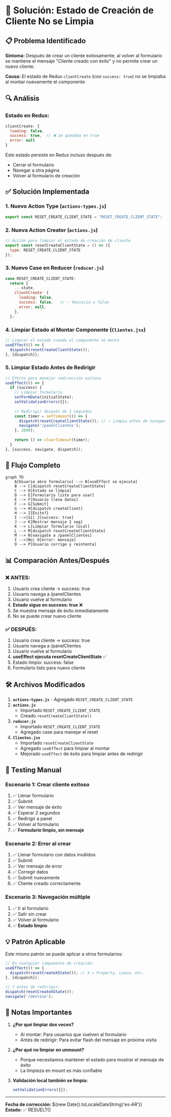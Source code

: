 # 🐛 Solución: Estado de Creación de Cliente No se Limpia

## 📋 Problema Identificado

**Síntoma:** Después de crear un cliente exitosamente, al volver al formulario se mantiene el mensaje "Cliente creado con éxito" y no permite crear un nuevo cliente.

**Causa:** El estado de Redux `clientCreate` (con `success: true`) no se limpiaba al montar nuevamente el componente.

## 🔍 Análisis

### Estado en Redux:
```javascript
clientCreate: {
  loading: false,
  success: true,  // ❌ Se quedaba en true
  error: null
}
```

Este estado persiste en Redux incluso después de:
- Cerrar el formulario
- Navegar a otra página
- Volver al formulario de creación

## ✅ Solución Implementada

### 1. **Nuevo Action Type** (`actions-types.js`)

```javascript
export const RESET_CREATE_CLIENT_STATE = "RESET_CREATE_CLIENT_STATE";
```

### 2. **Nueva Action Creator** (`actions.js`)

```javascript
// Acción para limpiar el estado de creación de cliente
export const resetCreateClientState = () => ({
  type: RESET_CREATE_CLIENT_STATE
});
```

### 3. **Nuevo Case en Reducer** (`reducer.js`)

```javascript
case RESET_CREATE_CLIENT_STATE:
  return {
    ...state,
    clientCreate: {
      loading: false,
      success: false,   // ✅ Reinicia a false
      error: null,
    },
  };
```

### 4. **Limpiar Estado al Montar Componente** (`Clientes.jsx`)

```javascript
// Limpiar el estado cuando el componente se monta
useEffect(() => {
  dispatch(resetCreateClientState());
}, [dispatch]);
```

### 5. **Limpiar Estado Antes de Redirigir**

```javascript
// Efecto para manejar redirección exitosa
useEffect(() => {
  if (success) {
    // Limpiar formulario
    setFormData(initialState);
    setValidationErrors({});
    
    // Redirigir después de 2 segundos
    const timer = setTimeout(() => {
      dispatch(resetCreateClientState()); // ✅ Limpia antes de navegar
      navigate('/panelClientes');
    }, 2000);
    
    return () => clearTimeout(timer);
  }
}, [success, navigate, dispatch]);
```

## 🎯 Flujo Completo

```mermaid
graph TD
    A[Usuario abre formulario] --> B[useEffect se ejecuta]
    B --> C[dispatch resetCreateClientState]
    C --> D[Estado se limpia]
    D --> E[Formulario listo para usar]
    E --> F[Usuario llena datos]
    F --> G[Submit]
    G --> H[dispatch createClient]
    H --> I{Éxito?}
    I -->|Sí| J[success: true]
    J --> K[Mostrar mensaje 2 seg]
    K --> L[Limpiar formulario local]
    L --> M[dispatch resetCreateClientState]
    M --> N[navigate a /panelClientes]
    I -->|No| O[error: mensaje]
    O --> P[Usuario corrige y reintenta]
```

## 📊 Comparación Antes/Después

### ❌ ANTES:
1. Usuario crea cliente → success: true
2. Usuario navega a /panelClientes
3. Usuario vuelve al formulario
4. **Estado sigue en success: true** ❌
5. Se muestra mensaje de éxito inmediatamente
6. No se puede crear nuevo cliente

### ✅ DESPUÉS:
1. Usuario crea cliente → success: true
2. Usuario navega a /panelClientes
3. Usuario vuelve al formulario
4. **useEffect ejecuta resetCreateClientState** ✅
5. Estado limpio: success: false
6. Formulario listo para nuevo cliente

## 🛠️ Archivos Modificados

1. **`actions-types.js`** - Agregado `RESET_CREATE_CLIENT_STATE`
2. **`actions.js`** 
   - Importado `RESET_CREATE_CLIENT_STATE`
   - Creado `resetCreateClientState()`
3. **`reducer.js`** 
   - Importado `RESET_CREATE_CLIENT_STATE`
   - Agregado case para manejar el reset
4. **`Clientes.jsx`**
   - Importado `resetCreateClientState`
   - Agregado `useEffect` para limpiar al montar
   - Mejorado `useEffect` de éxito para limpiar antes de redirigir

## 🧪 Testing Manual

### Escenario 1: Crear cliente exitoso
1. ✅ Llenar formulario
2. ✅ Submit
3. ✅ Ver mensaje de éxito
4. ✅ Esperar 2 segundos
5. ✅ Redirigir a panel
6. ✅ Volver al formulario
7. ✅ **Formulario limpio, sin mensaje**

### Escenario 2: Error al crear
1. ✅ Llenar formulario con datos inválidos
2. ✅ Submit
3. ✅ Ver mensaje de error
4. ✅ Corregir datos
5. ✅ Submit nuevamente
6. ✅ Cliente creado correctamente

### Escenario 3: Navegación múltiple
1. ✅ Ir al formulario
2. ✅ Salir sin crear
3. ✅ Volver al formulario
4. ✅ **Estado limpio**

## 💡 Patrón Aplicable

Este mismo patrón se puede aplicar a otros formularios:

```javascript
// En cualquier componente de creación:
useEffect(() => {
  dispatch(resetCreateXState()); // X = Property, Lease, etc.
}, [dispatch]);

// Y antes de redirigir:
dispatch(resetCreateXState());
navigate('/destino');
```

## 📝 Notas Importantes

1. **¿Por qué limpiar dos veces?**
   - Al montar: Para usuarios que vuelven al formulario
   - Antes de redirigir: Para evitar flash del mensaje en próxima visita

2. **¿Por qué no limpiar en unmount?**
   - Porque necesitamos mantener el estado para mostrar el mensaje de éxito
   - La limpieza en mount es más confiable

3. **Validación local también se limpia:**
   ```javascript
   setValidationErrors({});
   ```

---

**Fecha de corrección:** ${new Date().toLocaleDateString('es-AR')}  
**Estado:** ✅ RESUELTO
